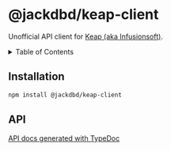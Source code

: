 # @jackdbd/keap-client

Unofficial API client for [Keap (aka Infusionsoft)](https://keap.com/).

<!-- START doctoc generated TOC please keep comment here to allow auto update -->
<!-- DON'T EDIT THIS SECTION, INSTEAD RE-RUN doctoc TO UPDATE -->
<details><summary>Table of Contents</summary>

- [Installation](#installation)
- [API](#api)

<!-- END doctoc generated TOC please keep comment here to allow auto update -->
</details>

## Installation

```sh
npm install @jackdbd/keap-client
```

## API

[API docs generated with TypeDoc](https://jackdbd.github.io/calderone/keap-client/)
